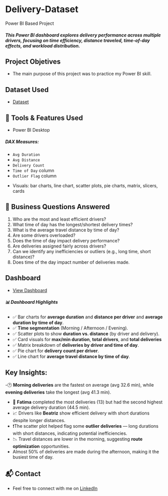 # Delivery-Dataset
Power BI Based Project

##### This Power BI dashboard explores delivery performance across multiple drivers, focusing on time efficiency, distance traveled, time-of-day effects, and workload distribution.

## Project Objetives
  - The main purpose of this project was to practice my Power BI skill.
    
## Dataset Used
   - <a href="https://github.com/Salah-Adam/Delivery-Dataset/blob/main/Delivery-times_distance-1-.csv">Dataset</a>

## 🧠 Tools & Features Used
-  Power BI Desktop
##### DAX Measures:
  * `Avg Duration`
  * `Avg Distance`
  * `Delivery Count`
  * `Time of Day` column
  * `Outlier Flag` column
- Visuals: bar charts, line chart, scatter plots, pie charts, matrix, slicers, cards

## 🎯 Business Questions Answered
  1. Who are the most and least efficient drivers?
  2. What time of day has the longest/shortest delivery times?
  3. What is the average travel distance by time of day?
  4. Are some drivers overloaded?
  5. Does the time of day impact delivery performance?
  6.  Are deliveries assigned fairly across drivers?
  7.   Can we identify any inefficiencies or outliers (e.g., long time, short distance)?
  8.   Does time of the day impact number of deliveries made.

## Dashboard
- <a href="https://github.com/Salah-Adam/Delivery-Dataset/blob/main/dashboard.png">View Dashboard</a>

##### 📊 Dashboard Highlights
  - ✅ Bar charts for **average duration** and **distance per driver** and **average duration by time of day**.
  - ✅ **Time segmentation** (Morning / Afternoon / Evening).
  - ✅ Scatter plots to show **duration vs. distance** (by driver and delivery).
  - ✅ Card visuals for **max/min duration**, **total drivers**, and **total deliveries**
  - ✅ Matrix breakdown of **deliveries by driver and time of day**.
  - ✅ Pie chart for **delivery count per driver**.
  - ✅ Line chart for **average travel distance by time of day**.

## Key Insights:
  -🕑 **Morning deliveries** are the fastest on average (avg 32.6 min), while **evening deliveries** take the longest (avg 41.3 min).
  - 🚚 **Fatima** completed the most deliveries (13) but had the second highest average delivery duration (44.5 min).
  - 📈 Drivers like **Beatriz** show efficient delivery with short durations despite longer distances.
  - ❗The scatter plot helped flag some **outlier deliveries** — long durations with short distances, indicating potential inefficiencies.
  - 📉 Travel distances are lower in the morning, suggesting **route optimization** opportunities.
  - Almost 50% of deliveries are made during the afternoon, making it the busiest time of day.

## 📬 Contact
- Feel free to connect with me on [LinkedIn](https://www.linkedin.com/in/salah-ai-b99023248?utm_source=share&utm_campaign=share_via&utm_content=profile&utm_medium=android_app)


